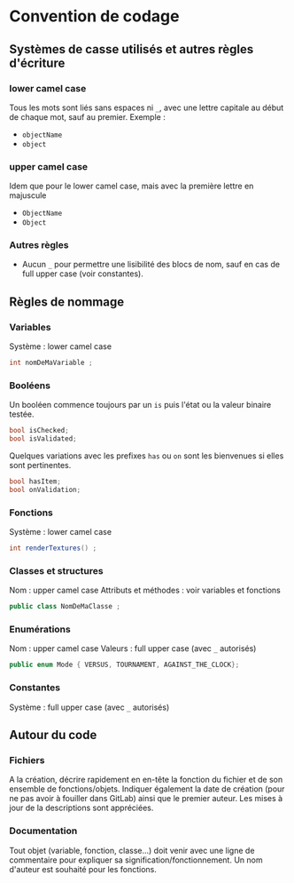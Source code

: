 # Convention de codage

## Systèmes de casse utilisés et autres règles d'écriture

### lower camel case
Tous les mots sont liés sans espaces ni `_`, avec une lettre capitale au début de chaque mot, sauf au premier. 
Exemple :

 - `objectName`
 - `object`

### upper camel case
Idem que pour le lower camel case, mais avec la première lettre en majuscule

 - `ObjectName`
 - `Object`

### Autres règles
 - Aucun `_` pour permettre une lisibilité des blocs de nom, sauf en cas de full upper case (voir constantes).

## Règles de nommage

### Variables
Système : lower camel case

```c#
int nomDeMaVariable ;
```

### Booléens
Un booléen commence toujours par un `is` puis l'état ou la valeur binaire testée.
```c#
bool isChecked;
bool isValidated;
```
Quelques variations avec les prefixes `has` ou `on` sont les bienvenues si elles sont pertinentes.
```c#
bool hasItem;
bool onValidation;
```

### Fonctions
Système : lower camel case
```c#
int renderTextures() ;
```

### Classes et structures
Nom : upper camel case
Attributs et méthodes : voir variables et fonctions
```c#
public class NomDeMaClasse ;
```

### Enumérations
Nom : upper camel case
Valeurs : full upper case (avec `_` autorisés)
```c#
public enum Mode { VERSUS, TOURNAMENT, AGAINST_THE_CLOCK};
```

### Constantes
Système : full upper case (avec `_` autorisés)

## Autour du code

### Fichiers
A la création, décrire rapidement en en-tête la fonction du fichier et de son ensemble de fonctions/objets. Indiquer également la date de création (pour ne pas avoir à fouiller dans GitLab) ainsi que le premier auteur. Les mises à jour de la descriptions sont appréciées.

### Documentation
Tout objet (variable, fonction, classe...) doit venir avec une ligne de commentaire pour expliquer sa signification/fonctionnement. Un nom d'auteur est souhaité pour les fonctions.